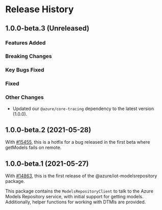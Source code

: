 # Release History

## 1.0.0-beta.3 (Unreleased)

### Features Added

### Breaking Changes

### Key Bugs Fixed

### Fixed

### Other Changes

- Updated our `@azure/core-tracing` dependency to the latest version (1.0.0).

## 1.0.0-beta.2 (2021-05-28)

With [#15455](https://github.com/Azure/azure-sdk-for-js/pull/15455), this is a hotfix for a bug released in the first beta where getModels fails on remote.

## 1.0.0-beta.1 (2021-05-27)

With [#14863](https://github.com/Azure/azure-sdk-for-js/pull/14863), this is the first release of the @azure/iot-modelsrepository package.

This package contains the `ModelsRepositoryClient` to talk to the Azure Models Repository service, with initial support for getting models. Additionally, helper functions for working with DTMIs are provided.
